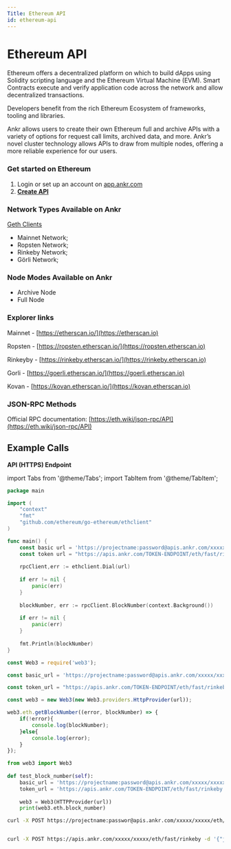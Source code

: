 ```yaml
---
Title: Ethereum API
id: ethereum-api
---
```


# Ethereum API

Ethereum offers a decentralized platform on which to build dApps using Solidity scripting language and the Ethereum Virtual Machine (EVM). Smart Contracts execute and verify application code across the network and allow decentralized transactions. 

Developers benefit from the rich Ethereum Ecosystem of frameworks, tooling and libraries. 

Ankr allows users to create their own Ethereum full and archive APIs with a variety of options for request call limits, archived data, and more. Ankr’s novel cluster technology allows APIs to draw from multiple nodes, offering a more reliable experience for our users.

### Get started on Ethereum

1. Login or set up an account on [app.ankr.com](https://app.ankr.com/api/)
2. [**Create API**](https://app.ankr.com/apps/api)

### Network Types Available on Ankr

​[Geth Clients](https://github.com/ethereum/go-ethereum)​

* Mainnet Network;
* Ropsten Network;
* Rinkeby Network;
* Görli  Network;


### Node Modes Available on Ankr

* Archive Node
* Full Node

### Explorer links

Mainnet - [https://etherscan.io/](https://etherscan.io)​

Ropsten - [https://ropsten.etherscan.io/](https://ropsten.etherscan.io)​

Rinkeyby - [https://rinkeby.etherscan.io/](https://rinkeby.etherscan.io)​

Gorli - [https://goerli.etherscan.io/](https://goerli.etherscan.io)​

Kovan - [https://kovan.etherscan.io/](https://kovan.etherscan.io)​

### JSON-RPC Methods

Official RPC documentation: [https://eth.wiki/json-rpc/API](https://eth.wiki/json-rpc/API)​

## **Example Calls**

**API (HTTPS) Endpoint**

import Tabs from '@theme/Tabs';
import TabItem from '@theme/TabItem';

<Tabs>
<TabItem value="go" label="Go">

```go
package main

import (
    "context"
    "fmt"
    "github.com/ethereum/go-ethereum/ethclient"
)

func main() {
    const basic url = 'https://projectname:password@apis.ankr.com/xxxxx/xxxxx/eth/fast/rinkeby' // base authentication url
    const token url = "https://apis.ankr.com/TOKEN-ENDPOINT/eth/fast/rinkeby"  // token authentication url 
    
    rpcClient,err := ethclient.Dial(url)
    
    if err != nil {
        panic(err)
    }
    
    blockNumber, err := rpcClient.BlockNumber(context.Background())
    
    if err != nil {
        panic(err)
    }
    
    fmt.Println(blockNumber)
}
```
</TabItem>
<TabItem value="js" label="JavaScript">

```javascript
const Web3 = require('web3');

const basic_url = 'https://projectname:password@apis.ankr.com/xxxxx/xxxxx/eth/fast/rinkeby' // base authentication url

const token_url = "https://apis.ankr.com/TOKEN-ENDPOINT/eth/fast/rinkeby"  // token authentication url 

const web3 = new Web3(new Web3.providers.HttpProvider(url));

web3.eth.getBlockNumber((error, blockNumber) => {
    if(!error){
        console.log(blockNumber);
    }else{
        console.log(error);
    }
});
```
</TabItem>
<TabItem value="py" label="Python">

```python
from web3 import Web3
          
def test_block_number(self):
    basic_url = 'https://projectname:password@apis.ankr.com/xxxxx/xxxxx/eth/fast/rinkeby'  # base authentication url
    token_url = 'https://apis.ankr.com/TOKEN-ENDPOINT/eth/fast/rinkeby'  # token auth url
    
    web3 = Web3(HTTPProvider(url))
    print(web3.eth.block_number)
```
</TabItem>
<TabItem value="curl" label="Curl">

```bash
curl -X POST https://projectname:passwor@apis.ankr.com/xxxxx/xxxxx/eth/fast/rinkeby -d '{"jsonrpc":"2.0","method":"eth_blockNumber","params":[],"id":1}' # base authentication url


curl -X POST https://apis.ankr.com/xxxxx/xxxxx/eth/fast/rinkeby -d '{"jsonrpc":"2.0","method":"eth_blockNumber","params":[],"id":1}'
```
</TabItem>
</Tabs>


